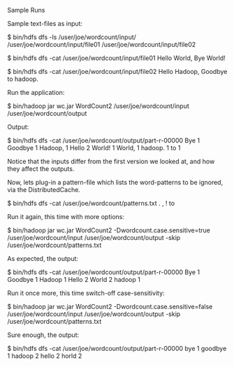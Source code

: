 
Sample Runs

Sample text-files as input:

$ bin/hdfs dfs -ls /user/joe/wordcount/input/
/user/joe/wordcount/input/file01
/user/joe/wordcount/input/file02

$ bin/hdfs dfs -cat /user/joe/wordcount/input/file01
Hello World, Bye World!

$ bin/hdfs dfs -cat /user/joe/wordcount/input/file02
Hello Hadoop, Goodbye to hadoop.

Run the application:

$ bin/hadoop jar wc.jar WordCount2 /user/joe/wordcount/input /user/joe/wordcount/output

Output:

$ bin/hdfs dfs -cat /user/joe/wordcount/output/part-r-00000
Bye 1
Goodbye 1
Hadoop, 1
Hello 2
World! 1
World, 1
hadoop. 1
to 1

Notice that the inputs differ from the first version we looked at, and how they affect the outputs.

Now, lets plug-in a pattern-file which lists the word-patterns to be ignored, via the DistributedCache.

$ bin/hdfs dfs -cat /user/joe/wordcount/patterns.txt
\.
\,
\!
to

Run it again, this time with more options:

$ bin/hadoop jar wc.jar WordCount2 -Dwordcount.case.sensitive=true /user/joe/wordcount/input /user/joe/wordcount/output -skip /user/joe/wordcount/patterns.txt

As expected, the output:

$ bin/hdfs dfs -cat /user/joe/wordcount/output/part-r-00000
Bye 1
Goodbye 1
Hadoop 1
Hello 2
World 2
hadoop 1

Run it once more, this time switch-off case-sensitivity:

$ bin/hadoop jar wc.jar WordCount2 -Dwordcount.case.sensitive=false /user/joe/wordcount/input /user/joe/wordcount/output -skip /user/joe/wordcount/patterns.txt

Sure enough, the output:

$ bin/hdfs dfs -cat /user/joe/wordcount/output/part-r-00000
bye 1
goodbye 1
hadoop 2
hello 2
horld 2